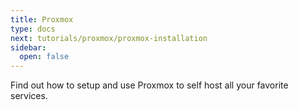 ```yaml
---
title: Proxmox
type: docs
next: tutorials/proxmox/proxmox-installation
sidebar:
  open: false
---
```


Find out how to setup and use Proxmox to self host all your favorite services.

